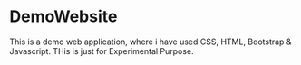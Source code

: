 # DemoWebsite

This is a demo web application, where i have used CSS, HTML, Bootstrap & Javascript.
THis is just for Experimental Purpose.
